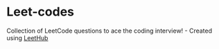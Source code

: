 # Leet-codes
Collection of LeetCode questions to ace the coding interview! - Created using [LeetHub](https://github.com/QasimWani/LeetHub)
